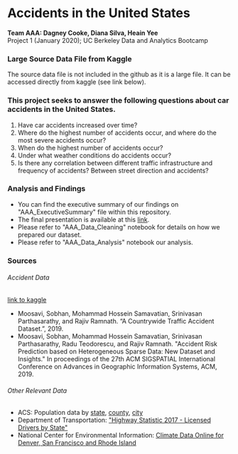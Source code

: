# Accidents in the United States
__Team AAA: Dagney Cooke, Diana Silva, Heain Yee__  
Project 1 (January 2020); UC Berkeley Data and Analytics Bootcamp  

### Large Source Data File from Kaggle
The source data file is not included in the github as it is a large file.  It can be accessed directly from kaggle (see link below).

### This project seeks to answer the following questions about car accidents in the United States.  

1. Have car accidents increased over time?
2. Where do the highest number of accidents occur, and where do the most severe accidents occur?
3. When do the highest number of accidents occur?
4. Under what weather conditions do accidents occur?
5. Is there any correlation between different traffic infrastructure and frequency of accidents? Between street direction and accidents?

### Analysis and Findings
* You can find the executive summary of our findings on "AAA_ExecutiveSummary" file within this repository. 
* The final presentation is available at this [link](https://docs.google.com/presentation/d/1Qo-e_8BA8SlvF52k39OP4iQ8TkSZ4GOLJ6O3hjBERls/edit?usp=sharing).
* Please refer to "AAA_Data_Cleaning" notebook for details on how we prepared our dataset.
* Please refer to "AAA_Data_Analysis" notebook our analysis.

### Sources 
###### Accident Data
[link to kaggle](https://www.kaggle.com/sobhanmoosavi/us-accidents)

* Moosavi, Sobhan, Mohammad Hossein Samavatian, Srinivasan Parthasarathy, and Rajiv Ramnath. “A Countrywide Traffic Accident Dataset.”, 2019.
* Moosavi, Sobhan, Mohammad Hossein Samavatian, Srinivasan Parthasarathy, Radu Teodorescu, and Rajiv Ramnath. "Accident Risk Prediction based on Heterogeneous Sparse Data: New Dataset and Insights." In proceedings of the 27th ACM SIGSPATIAL International Conference on Advances in Geographic Information Systems, ACM, 2019.

###### Other Relevant Data
* ACS: Population data by [state](https://www.census.gov/content/census/en/data/tables/time-series/demo/popest/2010s-state-total.html#par_textimage_1574439295), [county](https://www.census.gov/content/census/en/data/tables/time-series/demo/popest/2010s-counties-total.html#par_textimage_242301767), [city](https://www.census.gov/content/census/en/data/tables/time-series/demo/popest/2010s-total-cities-and-towns.html) 
* Department of Transportation: ["Highway Statistic 2017 - Licensed Drivers by State"](https://www.fhwa.dot.gov/policyinformation/statistics/2017/)
* National Center for Environmental Information: [Climate Data Online for Denver, San Francisco and Rhode Island](https://www.ncdc.noaa.gov/cdo-web/)


